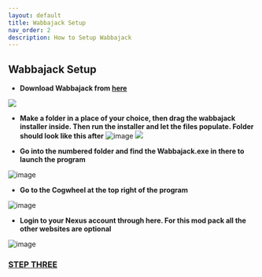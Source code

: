 ```yaml
---
layout: default
title: Wabbajack Setup
nav_order: 2
description: How to Setup Wabbajack
---
```


## **Wabbajack Setup**

- **Download Wabbajack from [here](https://www.wabbajack.org/)**

![](https://media.discordapp.net/attachments/984100624733962340/1019104548171808829/unknown.png)

- **Make a folder in a place of your choice, then drag the wabbajack installer inside. Then run the installer and let the files populate. Folder should look like this after**
![image](https://user-images.githubusercontent.com/114360108/200662651-6cb52303-eae1-4601-98fa-50efb31a6be5.png)
![](https://media.discordapp.net/attachments/984100624733962340/1019104806574489610/unknown.png)


- **Go into the numbered folder and find the Wabbajack.exe in there to launch the program**

![image](https://user-images.githubusercontent.com/114360108/200663144-75f2e3f4-d8d8-422d-89a8-cdf19911d2d6.png)

- **Go to the Cogwheel at the top right of the program**

![image](https://user-images.githubusercontent.com/114360108/200662954-ae86ddea-a331-4672-8e5e-c829b0a62bfd.png)

- **Login to your Nexus account through here. For this mod pack all the other websites are optional**

![image](https://user-images.githubusercontent.com/114360108/200663338-8646f5cb-7a26-42ce-b1de-e48dead237a9.png)

### [**STEP THREE**](https://github.com/TheMrNewVegas/TTWTrueVegas/wiki/Wabbajack-Installation)
